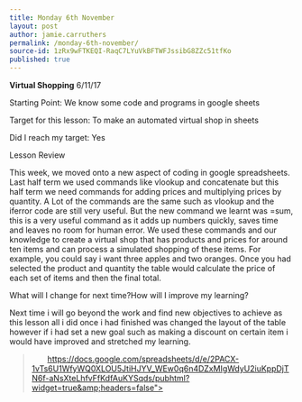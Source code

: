 ```yaml
---
title: Monday 6th November
layout: post
author: jamie.carruthers
permalink: /monday-6th-november/
source-id: 1zRx9wFTKEQI-RaqC7LYuVkBFTWFJssibG8ZZc51tfKo
published: true
---
```

**Virtual Shopping**                                                                                  6/11/17

Starting Point: We know some code and programs in google sheets

Target for this lesson: To make an automated virtual shop in sheets

Did I reach my target: Yes

Lesson Review

This week, we moved onto a new aspect of coding in google spreadsheets. Last half term we used commands like vlookup and concatenate but this half term we need commands for adding prices and multiplying prices by quantity. A Lot of the commands are the same such as vlookup and the iferror code are still very useful. But the new command we learnt was =sum, this is a very useful command as it adds up numbers quickly, saves time and leaves no room for human error. We used these commands and our knowledge to create a virtual shop that has products and prices for around ten items and can process a simulated shopping of these items. For example, you could say i want three apples and two oranges. Once you had selected the product and quantity the table would calculate the price of each set of items and then the final total.

What will I change for next time?How will I improve my learning?

Next time i will go beyond the work and find new objectives to achieve as this lesson all i did once i had finished was changed the layout of the table however if i had set a new goal such as making a discount on certain item i would have improved and stretched my learning.

>        https://docs.google.com/spreadsheets/d/e/2PACX-1vTs6U1WfyWQ0XLOU5JtiHJYV_WEw0q6n4DZxMIgWdyU2iuKppDjTN6f-aNsXteLhfvFfKdfAuKYSqds/pubhtml?widget=true&amp;headers=false"></iframe>        

